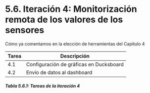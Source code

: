 # 5.6. Iteración 4: Monitorización remota de los valores de los sensores

Cómo ya comentamos en la elección de herramientas del Capítulo 4

| Tarea | Descripción |
| -- | -- |
| 4.1 | Configuración de gráficas en Ducksboard |
| 4.2 | Envío de datos al dashboard |
##### *Tabla 5.6.1: Tareas de la iteración 4* 
